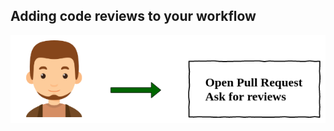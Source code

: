 ## Adding code reviews to your workflow

<img src="static/workflow2.png" style="background-color: white" />
